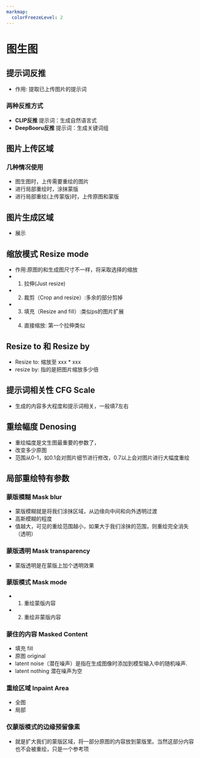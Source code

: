 ```yaml
---
markmap:
  colorFreezeLevel: 2
---
```



# 图生图

## 提示词反推

- 作用: 提取已上传图片的提示词

### 两种反推方式

- **CLIP反推** 提示词：生成自然语言式
- **DeepBooru反推** 提示词：生成关键词组

## 图片上传区域

### 几种情况使用

- 图生图时，上传需要重绘的图片
- 进行局部重绘时，涂抹蒙版
- 进行局部重绘(上传蒙版)时，上传原图和蒙版

## 图片生成区域

- 展示


## 缩放模式 Resize mode

- 作用:原图的和生成图尺寸不一样，将采取选择的缩放
- 1. 拉伸(Just resize)
- 2. 裁剪（Crop and resize）:多余的部分剪掉
- 3. 填充（Resize and fill）:类似ps的图片扩展
- 4. 直接缩放: 第一个拉伸类似

## Resize to 和 Resize by

-  Resize to: 缩放至 xxx * xxx
-  resize by: 指的是把图片缩放多少倍


## 提示词相关性 CFG Scale

- 生成的内容多大程度和提示词相关，一般填7左右


## 重绘幅度 Denosing

- 重绘幅度是文生图最重要的参数了，
- 改变多少原图
- 范围从0-1，如0.1会对图片细节进行修改，0.7以上会对图片进行大幅度重绘
  


## 局部重绘特有参数


### 蒙版模糊 Mask blur

- 蒙版模糊就是将我们涂抹区域，从边缘向中间和向外透明过渡
- 高斯模糊的程度
- 值越大，可见的重绘范围越小，如果大于我们涂抹的范围，则重绘完全消失（透明）

### 蒙版透明 Mask transparency

- 蒙版透明是在蒙版上加个透明效果

### 蒙版模式 Mask mode

- 1. 重绘蒙版内容
- 2. 重绘非蒙版内容

### 蒙住的内容 Masked Content

- 填充 fill
- 原图 original
- latent noise（潜在噪声）是指在生成图像时添加到模型输入中的随机噪声.
- latent nothing 潜在噪声为空

### 重绘区域 Inpaint Area

- 全图
- 局部 

### 仅蒙版模式的边缘预留像素

- 就是扩大我们的蒙版区域，将一部分原图的内容放到蒙版里。当然这部分内容也不会被重绘，只是一个参考项



